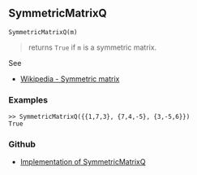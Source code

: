 ## SymmetricMatrixQ

```
SymmetricMatrixQ(m)
```

> returns `True` if `m` is a symmetric matrix.

See
* [Wikipedia - Symmetric matrix](https://en.wikipedia.org/wiki/Symmetric_matrix)


### Examples

```
>> SymmetricMatrixQ({{1,7,3}, {7,4,-5}, {3,-5,6}})
True 
```

### Github

* [Implementation of SymmetricMatrixQ](https://github.com/axkr/symja_android_library/blob/master/symja_android_library/matheclipse-core/src/main/java/org/matheclipse/core/builtin/PredicateQ.java#L1265) 
